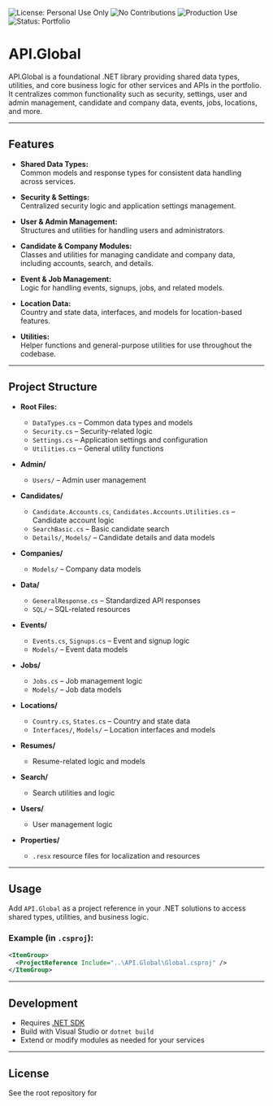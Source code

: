 ![License: Personal Use Only](https://img.shields.io/badge/license-personal--use--only-blue.svg)
![No Contributions](https://img.shields.io/badge/contributions-closed-red.svg)
![Production Use](https://img.shields.io/badge/production%20use-not%20authorized-lightgrey.svg)
![Status: Portfolio](https://img.shields.io/badge/status-portfolio-brightgreen.svg)

# API.Global

API.Global is a foundational .NET library providing shared data types, utilities, and core business logic for other services and APIs in the portfolio. It centralizes common functionality such as security, settings, user and admin management, candidate and company data, events, jobs, locations, and more.

---

## Features

- **Shared Data Types:**  
  Common models and response types for consistent data handling across services.

- **Security & Settings:**  
  Centralized security logic and application settings management.

- **User & Admin Management:**  
  Structures and utilities for handling users and administrators.

- **Candidate & Company Modules:**  
  Classes and utilities for managing candidate and company data, including accounts, search, and details.

- **Event & Job Management:**  
  Logic for handling events, signups, jobs, and related models.

- **Location Data:**  
  Country and state data, interfaces, and models for location-based features.

- **Utilities:**  
  Helper functions and general-purpose utilities for use throughout the codebase.

---

## Project Structure

- **Root Files:**

  - `DataTypes.cs` – Common data types and models
  - `Security.cs` – Security-related logic
  - `Settings.cs` – Application settings and configuration
  - `Utilities.cs` – General utility functions

- **Admin/**

  - `Users/` – Admin user management

- **Candidates/**

  - `Candidate.Accounts.cs`, `Candidates.Accounts.Utilities.cs` – Candidate account logic
  - `SearchBasic.cs` – Basic candidate search
  - `Details/`, `Models/` – Candidate details and data models

- **Companies/**

  - `Models/` – Company data models

- **Data/**

  - `GeneralResponse.cs` – Standardized API responses
  - `SQL/` – SQL-related resources

- **Events/**

  - `Events.cs`, `Signups.cs` – Event and signup logic
  - `Models/` – Event data models

- **Jobs/**

  - `Jobs.cs` – Job management logic
  - `Models/` – Job data models

- **Locations/**

  - `Country.cs`, `States.cs` – Country and state data
  - `Interfaces/`, `Models/` – Location interfaces and models

- **Resumes/**

  - Resume-related logic and models

- **Search/**

  - Search utilities and logic

- **Users/**

  - User management logic

- **Properties/**
  - `.resx` resource files for localization and resources

---

## Usage

Add `API.Global` as a project reference in your .NET solutions to access shared types, utilities, and business logic.

### Example (in `.csproj`):

```xml
<ItemGroup>
  <ProjectReference Include="..\API.Global\Global.csproj" />
</ItemGroup>
```

---

## Development

- Requires [.NET SDK](https://dotnet.microsoft.com/download)
- Build with Visual Studio or `dotnet build`
- Extend or modify modules as needed for your services

---

## License

See the root repository for
